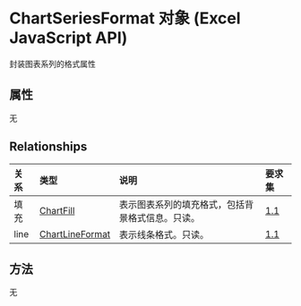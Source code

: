 # <a name="chartseriesformat-object-javascript-api-for-excel"></a>ChartSeriesFormat 对象 (Excel JavaScript API)

封装图表系列的格式属性

## <a name="properties"></a>属性

无

## <a name="relationships"></a>Relationships
| 关系 | 类型    |说明| 要求集|
|:---------------|:--------|:----------|:----|
|填充|[ChartFill](chartfill.md)|表示图表系列的填充格式，包括背景格式信息。只读。|[1.1](../requirement-sets/excel-api-requirement-sets.md)|
|line|[ChartLineFormat](chartlineformat.md)|表示线条格式。只读。|[1.1](../requirement-sets/excel-api-requirement-sets.md)|

## <a name="methods"></a>方法
无


